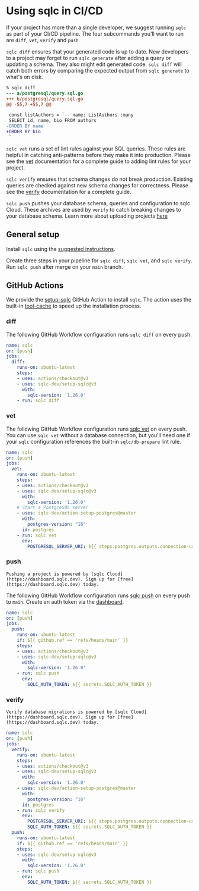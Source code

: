 # Using sqlc in CI/CD

If your project has more than a single developer, we suggest running `sqlc` as
part of your CI/CD pipeline. The four subcommands you'll want to run are `diff`,
`vet`, `verify` and `push`

`sqlc diff` ensures that your generated code is up to date. New developers to a
project may forget to run `sqlc generate` after adding a query or updating a
schema. They also might edit generated code. `sqlc diff` will catch both errors
by comparing the expected output from `sqlc generate` to what's on disk.

```diff
% sqlc diff
--- a/postgresql/query.sql.go
+++ b/postgresql/query.sql.go
@@ -55,7 +55,7 @@

 const listAuthors = `-- name: ListAuthors :many
 SELECT id, name, bio FROM authors
-ORDER BY name
+ORDER BY bio
 `
```

`sqlc vet` runs a set of lint rules against your SQL queries. These rules are
helpful in catching anti-patterns before they make it into production. Please
see the [vet](vet.md) documentation for a complete guide to adding lint rules
for your project.

`sqlc verify` ensures that schema changes do not break production. Existing
queries are checked against new schema changes for correctness. Please see the
[verify](verify.md) documentation for a complete guide.


`sqlc push` pushes your database schema, queries and configuration to sqlc
Cloud. These archives are used by `verify` to catch breaking changes to your
database schema.  Learn more about uploading projects [here](push.md)

## General setup

Install `sqlc` using the [suggested instructions](../overview/install).

Create three steps in your pipeline for `sqlc diff`, `sqlc vet`, and `sqlc
verify`. Run `sqlc push` after merge on your `main` branch.

## GitHub Actions

We provide the [setup-sqlc](https://github.com/marketplace/actions/setup-sqlc)
GitHub Action to install `sqlc`. The action uses the built-in
[tool-cache](https://github.com/actions/toolkit/blob/main/packages/tool-cache/README.md)
to speed up the installation process.

### diff

The following GitHub Workflow configuration runs `sqlc diff` on every push.

```yaml
name: sqlc
on: [push]
jobs:
  diff:
    runs-on: ubuntu-latest
    steps:
    - uses: actions/checkout@v3
    - uses: sqlc-dev/setup-sqlc@v3
      with:
        sqlc-version: '1.26.0'
    - run: sqlc diff
```

### vet

The following GitHub Workflow configuration runs [sqlc vet](vet.md) on every push.
You can use `sqlc vet` without a database connection, but you'll need one if your
`sqlc` configuration references the built-in `sqlc/db-prepare` lint rule.

```yaml
name: sqlc
on: [push]
jobs:
  vet:
    runs-on: ubuntu-latest
    steps:
    - uses: actions/checkout@v3
    - uses: sqlc-dev/setup-sqlc@v3
      with:
        sqlc-version: '1.26.0'
    # Start a PostgreSQL server
    - uses: sqlc-dev/action-setup-postgres@master
      with:
        postgres-version: "16"
      id: postgres
    - run: sqlc vet
      env:
        POSTGRESQL_SERVER_URI: ${{ steps.postgres.outputs.connection-uri }}?sslmode=disable

```

### push

```{note}
Pushing a project is powered by [sqlc Cloud](https://dashboard.sqlc.dev). Sign up for [free](https://dashboard.sqlc.dev) today.
```

The following GitHub Workflow configuration runs [sqlc push](push.md) on
every push to `main`. Create an auth token via the
[dashboard](https://dashboard.sqlc.dev).

```yaml
name: sqlc
on: [push]
jobs:
  push:
    runs-on: ubuntu-latest
    if: ${{ github.ref == 'refs/heads/main' }}
    steps:
    - uses: actions/checkout@v3
    - uses: sqlc-dev/setup-sqlc@v3
      with:
        sqlc-version: '1.26.0'
    - run: sqlc push
      env:
        SQLC_AUTH_TOKEN: ${{ secrets.SQLC_AUTH_TOKEN }}
```

### verify

```{note}
Verify database migrations is powered by [sqlc Cloud](https://dashboard.sqlc.dev). Sign up for [free](https://dashboard.sqlc.dev) today.
```

```yaml
name: sqlc
on: [push]
jobs:
  verify:
    runs-on: ubuntu-latest
    steps:
    - uses: actions/checkout@v3
    - uses: sqlc-dev/setup-sqlc@v3
      with:
        sqlc-version: '1.26.0'
    - uses: sqlc-dev/action-setup-postgres@master
      with:
        postgres-version: "16"
      id: postgres
    - run: sqlc verify
      env:
        POSTGRESQL_SERVER_URI: ${{ steps.postgres.outputs.connection-uri }}?sslmode=disable
        SQLC_AUTH_TOKEN: ${{ secrets.SQLC_AUTH_TOKEN }}
  push:
    runs-on: ubuntu-latest
    if: ${{ github.ref == 'refs/heads/main' }}
    steps:
    - uses: sqlc-dev/setup-sqlc@v3
      with:
        sqlc-version: '1.26.0'
    - run: sqlc push
      env:
        SQLC_AUTH_TOKEN: ${{ secrets.SQLC_AUTH_TOKEN }}
``````
